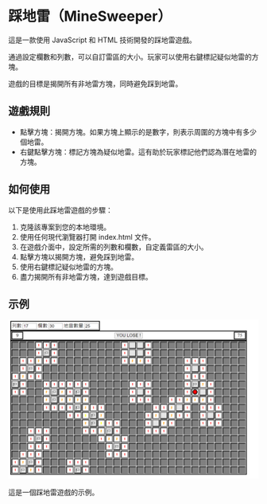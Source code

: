 # 踩地雷（MineSweeper）

這是一款使用 JavaScript 和 HTML 技術開發的踩地雷遊戲。

通過設定欄數和列數，可以自訂雷區的大小。玩家可以使用右鍵標記疑似地雷的方塊。

遊戲的目標是揭開所有非地雷方塊，同時避免踩到地雷。

## 遊戲規則

- 點擊方塊：揭開方塊。如果方塊上顯示的是數字，則表示周圍的方塊中有多少個地雷。
- 右鍵點擊方塊：標記方塊為疑似地雷。這有助於玩家標記他們認為潛在地雷的方塊。

## 如何使用

以下是使用此踩地雷遊戲的步驟：

1. 克隆該專案到您的本地環境。
2. 使用任何現代瀏覽器打開 index.html 文件。
3. 在遊戲介面中，設定所需的列數和欄數，自定義雷區的大小。
4. 點擊方塊以揭開方塊，避免踩到地雷。
5. 使用右鍵標記疑似地雷的方塊。
6. 盡力揭開所有非地雷方塊，達到遊戲目標。

## 示例

![踩地雷圖示](./image/image.png)

這是一個踩地雷遊戲的示例。